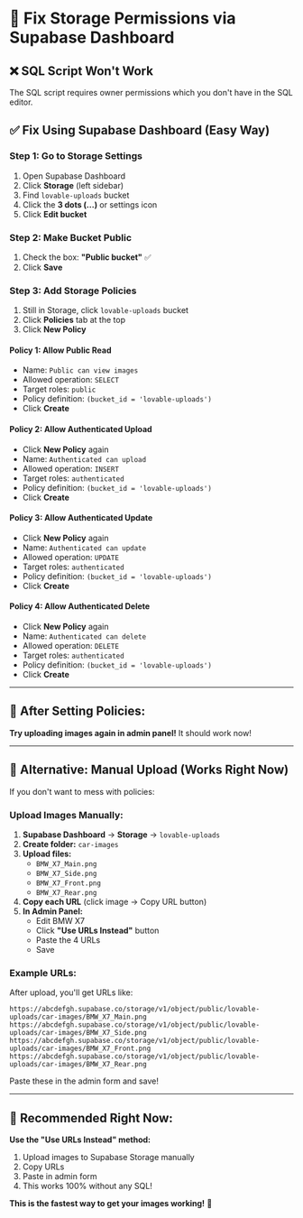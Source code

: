 # 🔧 Fix Storage Permissions via Supabase Dashboard

## ❌ SQL Script Won't Work
The SQL script requires owner permissions which you don't have in the SQL editor.

## ✅ Fix Using Supabase Dashboard (Easy Way)

### **Step 1: Go to Storage Settings**
1. Open Supabase Dashboard
2. Click **Storage** (left sidebar)
3. Find `lovable-uploads` bucket
4. Click the **3 dots (...)** or settings icon
5. Click **Edit bucket**

### **Step 2: Make Bucket Public**
1. Check the box: **"Public bucket"** ✅
2. Click **Save**

### **Step 3: Add Storage Policies**
1. Still in Storage, click `lovable-uploads` bucket
2. Click **Policies** tab at the top
3. Click **New Policy**

#### **Policy 1: Allow Public Read**
- Name: `Public can view images`
- Allowed operation: `SELECT`
- Target roles: `public`
- Policy definition: `(bucket_id = 'lovable-uploads')`
- Click **Create**

#### **Policy 2: Allow Authenticated Upload**
- Click **New Policy** again
- Name: `Authenticated can upload`
- Allowed operation: `INSERT`
- Target roles: `authenticated`
- Policy definition: `(bucket_id = 'lovable-uploads')`
- Click **Create**

#### **Policy 3: Allow Authenticated Update**
- Click **New Policy** again
- Name: `Authenticated can update`
- Allowed operation: `UPDATE`
- Target roles: `authenticated`
- Policy definition: `(bucket_id = 'lovable-uploads')`
- Click **Create**

#### **Policy 4: Allow Authenticated Delete**
- Click **New Policy** again
- Name: `Authenticated can delete`
- Allowed operation: `DELETE`
- Target roles: `authenticated`
- Policy definition: `(bucket_id = 'lovable-uploads')`
- Click **Create**

---

## 🚀 After Setting Policies:

**Try uploading images again in admin panel!** It should work now!

---

## 📸 **Alternative: Manual Upload (Works Right Now)**

If you don't want to mess with policies:

### **Upload Images Manually:**
1. **Supabase Dashboard** → **Storage** → `lovable-uploads`
2. **Create folder:** `car-images`
3. **Upload files:**
   - `BMW_X7_Main.png`
   - `BMW_X7_Side.png`
   - `BMW_X7_Front.png`
   - `BMW_X7_Rear.png`
4. **Copy each URL** (click image → Copy URL button)
5. **In Admin Panel:**
   - Edit BMW X7
   - Click **"Use URLs Instead"** button
   - Paste the 4 URLs
   - Save

### **Example URLs:**
After upload, you'll get URLs like:
```
https://abcdefgh.supabase.co/storage/v1/object/public/lovable-uploads/car-images/BMW_X7_Main.png
https://abcdefgh.supabase.co/storage/v1/object/public/lovable-uploads/car-images/BMW_X7_Side.png
https://abcdefgh.supabase.co/storage/v1/object/public/lovable-uploads/car-images/BMW_X7_Front.png
https://abcdefgh.supabase.co/storage/v1/object/public/lovable-uploads/car-images/BMW_X7_Rear.png
```

Paste these in the admin form and save!

---

## 🎯 **Recommended Right Now:**

**Use the "Use URLs Instead" method:**
1. Upload images to Supabase Storage manually
2. Copy URLs
3. Paste in admin form
4. This works 100% without any SQL!

**This is the fastest way to get your images working!** 🚀

